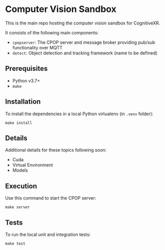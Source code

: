 # Computer Vision Sandbox

This is the main repo hosting the computer vision sandbox for CognitiveXR.

It consists of the following main components:
* `cpopserver`: The CPOP server and message broker providing pub/sub functionality over MQTT
* `detect`: Object detection and tracking framework (name to be defined)

## Prerequisites

* Python v3.7+
* `make`

## Installation

To install the dependencies in a local Python virtualenv (in `.venv` folder):
```
make install
```

## Details

Additional details for these topics following soon:
* Cuda
* Virtual Environment
* Models

## Execution

Use this command to start the CPOP server:
```
make server
```

## Tests

To run the local unit and integration tests:
```
make test
```
